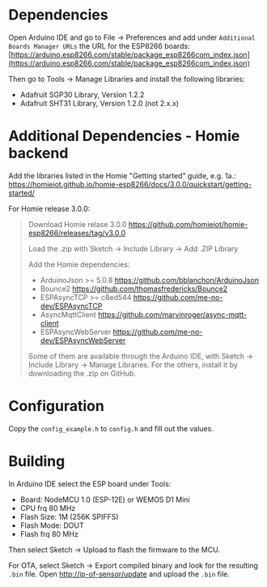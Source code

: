 # Dependencies
Open Arduino IDE and go to File -> Preferences and add under `Additional Boards Manager URLs` the URL for the ESP8266 boards: [https://arduino.esp8266.com/stable/package_esp8266com_index.json](https://arduino.esp8266.com/stable/package_esp8266com_index.json)

Then go to Tools -> Manage Libraries and install the following libraries:
* Adafruit SGP30 Library, Version 1.2.2
* Adafruit SHT31 Library, Version 1.2.0 (not 2.x.x)

# Additional Dependencies - Homie backend
Add the libraries listed in the Homie "Getting started" guide, e.g. 1a.: https://homieiot.github.io/homie-esp8266/docs/3.0.0/quickstart/getting-started/

For Homie release 3.0.0:

> Download Homie relase 3.0.0 https://github.com/homieiot/homie-esp8266/releases/tag/v3.0.0
> 
> Load the .zip with Sketch → Include Library → Add .ZIP Library
> 
> Add the Homie dependencies:
> * ArduinoJson >= 5.0.8 https://github.com/bblanchon/ArduinoJson
> * Bounce2 https://github.com/thomasfredericks/Bounce2
> * ESPAsyncTCP >= c8ed544 https://github.com/me-no-dev/ESPAsyncTCP
> * AsyncMqttClient https://github.com/marvinroger/async-mqtt-client
> * ESPAsyncWebServer https://github.com/me-no-dev/ESPAsyncWebServer
> 
> Some of them are available through the Arduino IDE, with Sketch → Include Library → Manage Libraries. For the others, install it by downloading the .zip on GitHub.

# Configuration
Copy the `config_example.h` to `config.h` and fill out the values.

# Building
In Arduino IDE select the ESP board under Tools:

* Board: NodeMCU 1.0 (ESP-12E) or WEMOS D1 Mini
* CPU frq 80 MHz
* Flash Size: 1M (256K SPIFFS)
* Flash Mode: DOUT
* Flash frq 80 MHz

Then select Sketch -> Upload to flash the firmware to the MCU.

For OTA, select Sketch -> Export compiled binary and look for the resulting `.bin` file. Open [http://ip-of-sensor/update](http://ip-of-sensor/update) and upload the `.bin` file.
